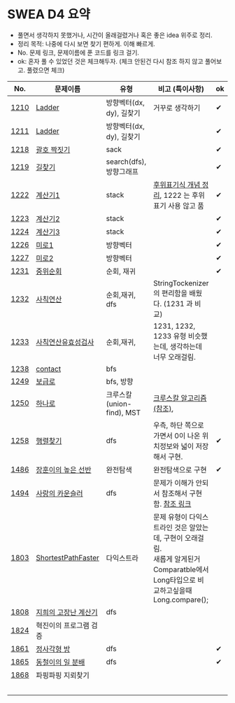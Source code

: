# SWEA D4 요약

* 풀면서 생각하지 못했거나, 시간이 올래걸렸거나 혹은 좋은 idea 위주로 정리.
* 정리 목적: 나중에 다시 보면 찾기 편하게. 이해 빠르게.
* No. 문제 링크, 문제이름에 푼 코드를 링크 걸기.
* ok: 혼자 풀 수 있었던 것은 체크해두자. (체크 안된건 다시 참조 하지 않고 풀어보고. 풀렸으면 체크)

| No.                                                          | 문제이름                                                     | 유형                      | 비고 (특이사항)                                              | ok   |
| ------------------------------------------------------------ | ------------------------------------------------------------ | ------------------------- | ------------------------------------------------------------ | ---- |
| [1210](https://swexpertacademy.com/main/code/problem/problemDetail.do?problemLevel=4&contestProbId=AV14ABYKADACFAYh&categoryId=AV14ABYKADACFAYh&categoryType=CODE&problemTitle=&orderBy=FIRST_REG_DATETIME&selectCodeLang=JAVA&select-1=4&pageSize=10&pageIndex=12) | [Ladder](https://github.com/minhee0327/Algorithm/blob/master/JAVA/SWEA/level4/Main1210_Ladder.java) | 방향벡터(dx, dy), 길찾기  | 거꾸로 생각하기                                              | ✔    |
| [1211](https://swexpertacademy.com/main/code/problem/problemDetail.do?problemLevel=4&contestProbId=AV14BgD6AEECFAYh&categoryId=AV14BgD6AEECFAYh&categoryType=CODE&problemTitle=&orderBy=FIRST_REG_DATETIME&selectCodeLang=JAVA&select-1=4&pageSize=10&pageIndex=12) | [Ladder](https://github.com/minhee0327/Algorithm/blob/master/JAVA/SWEA/level4/Main1211_Ladder2.java) | 방향벡터(dx, dy), 길찾기  |                                                              | ✔    |
| [1218](https://swexpertacademy.com/main/code/problem/problemDetail.do?problemLevel=4&contestProbId=AV14eWb6AAkCFAYD&categoryId=AV14eWb6AAkCFAYD&categoryType=CODE&problemTitle=&orderBy=FIRST_REG_DATETIME&selectCodeLang=JAVA&select-1=4&pageSize=10&pageIndex=12) | [괄호 짝짓기](https://github.com/minhee0327/Algorithm/blob/master/JAVA/SWEA/level4/Main1218_%EA%B4%84%ED%98%B8%EC%A7%9D%EC%A7%93%EA%B8%B0.java) | sack                      |                                                              | ✔    |
| [1219](https://swexpertacademy.com/main/code/problem/problemDetail.do?problemLevel=4&contestProbId=AV14geLqABQCFAYD&categoryId=AV14geLqABQCFAYD&categoryType=CODE&problemTitle=&orderBy=FIRST_REG_DATETIME&selectCodeLang=JAVA&select-1=4&pageSize=10&pageIndex=12) | [길찾기](https://github.com/minhee0327/Algorithm/blob/master/JAVA/SWEA/level4/Main1219_%EA%B8%B8%EC%B0%BE%EA%B8%B0.java) | search(dfs), 방향그래프   |                                                              | ✔    |
| [1222](https://swexpertacademy.com/main/code/problem/problemDetail.do?problemLevel=4&contestProbId=AV14mbSaAEwCFAYD&categoryId=AV14mbSaAEwCFAYD&categoryType=CODE&problemTitle=&orderBy=FIRST_REG_DATETIME&selectCodeLang=JAVA&select-1=4&pageSize=10&pageIndex=12) | [계산기1](https://github.com/minhee0327/Algorithm/blob/master/JAVA/SWEA/level4/Main1222_%EA%B3%84%EC%82%B0%EA%B8%B01.java) | stack                     | [후위표기식 개념 정리](https://github.com/minhee0327/Algorithm/tree/master/python/SWEC/02_Stack2#%EA%B3%84%EC%82%B0%EA%B8%B0%EB%AC%B8%EC%A0%9C), 1222 는 후위 표기 사용 않고 품 | ✔    |
| [1223](https://swexpertacademy.com/main/code/problem/problemDetail.do?problemLevel=4&contestProbId=AV14nnAaAFACFAYD&categoryId=AV14nnAaAFACFAYD&categoryType=CODE&problemTitle=&orderBy=FIRST_REG_DATETIME&selectCodeLang=JAVA&select-1=4&pageSize=10&pageIndex=12) | [계산기2](https://github.com/minhee0327/Algorithm/blob/master/JAVA/SWEA/level4/Main1223_%EA%B3%84%EC%82%B0%EA%B8%B02.java) | stack                     |                                                              | ✔    |
| [1224](https://swexpertacademy.com/main/code/problem/problemDetail.do?problemLevel=4&contestProbId=AV14tDX6AFgCFAYD&categoryId=AV14tDX6AFgCFAYD&categoryType=CODE&problemTitle=&orderBy=FIRST_REG_DATETIME&selectCodeLang=JAVA&select-1=4&pageSize=10&pageIndex=12) | [계산기3](https://github.com/minhee0327/Algorithm/blob/master/JAVA/SWEA/level4/Main1224_%EA%B3%84%EC%82%B0%EA%B8%B03.java) | stack                     |                                                              | ✔    |
| [1226](https://swexpertacademy.com/main/code/problem/problemDetail.do?problemLevel=4&contestProbId=AV14vXUqAGMCFAYD&categoryId=AV14vXUqAGMCFAYD&categoryType=CODE&problemTitle=&orderBy=FIRST_REG_DATETIME&selectCodeLang=JAVA&select-1=4&pageSize=10&pageIndex=11) | [미로1](https://github.com/minhee0327/Algorithm/blob/master/JAVA/SWEA/level4/Main1226_%EB%AF%B8%EB%A1%9C1.java) | 방향벡터                  |                                                              | ✔    |
| [1227](https://swexpertacademy.com/main/code/problem/problemDetail.do?problemLevel=4&contestProbId=AV14wL9KAGkCFAYD&categoryId=AV14wL9KAGkCFAYD&categoryType=CODE&problemTitle=&orderBy=FIRST_REG_DATETIME&selectCodeLang=JAVA&select-1=4&pageSize=10&pageIndex=11) | [미로2](https://github.com/minhee0327/Algorithm/blob/master/JAVA/SWEA/level4/Main1226_%EB%AF%B8%EB%A1%9C2.java) | 방향벡터                  |                                                              | ✔    |
| [1231](https://swexpertacademy.com/main/code/problem/problemDetail.do?problemLevel=4&contestProbId=AV140YnqAIECFAYD&categoryId=AV140YnqAIECFAYD&categoryType=CODE&problemTitle=&orderBy=FIRST_REG_DATETIME&selectCodeLang=JAVA&select-1=4&pageSize=10&pageIndex=11) | [중위순회](https://github.com/minhee0327/Algorithm/blob/master/JAVA/SWEA/level4/Main1231_%EC%A4%91%EC%9C%84%EC%88%9C%ED%9A%8C.java) | 순회, 재귀                |                                                              | ✔    |
| [1232](https://swexpertacademy.com/main/code/problem/problemDetail.do?problemLevel=4&contestProbId=AV141J8KAIcCFAYD&categoryId=AV141J8KAIcCFAYD&categoryType=CODE&problemTitle=&orderBy=FIRST_REG_DATETIME&selectCodeLang=JAVA&select-1=4&pageSize=10&pageIndex=11) | [사칙연산](https://github.com/minhee0327/Algorithm/blob/master/JAVA/SWEA/level4/Main1232_%EC%82%AC%EC%B9%99%EC%97%B0%EC%82%B0.java) | 순회,재귀, dfs            | StringTockenizer의 편리함을 배웠다. (1231 과 비교)           |      |
| [1233](https://swexpertacademy.com/main/code/problem/problemDetail.do?problemLevel=4&contestProbId=AV141176AIwCFAYD&categoryId=AV141176AIwCFAYD&categoryType=CODE&problemTitle=&orderBy=FIRST_REG_DATETIME&selectCodeLang=JAVA&select-1=4&pageSize=10&pageIndex=11) | [사칙연산유효성검사](https://github.com/minhee0327/Algorithm/blob/master/JAVA/SWEA/level4/Main1233_%EC%82%AC%EC%B9%99%EC%97%B0%EC%82%B0%EC%9C%A0%ED%9A%A8%EC%84%B1%EA%B2%80%EC%82%AC.java) | 순회,재귀,                | 1231, 1232, 1233 유형 비슷했는데, 생각하는데 너무 오래걸림.  |      |
| [1238](https://swexpertacademy.com/main/code/problem/problemDetail.do?problemLevel=4&contestProbId=AV15B1cKAKwCFAYD&categoryId=AV15B1cKAKwCFAYD&categoryType=CODE&problemTitle=&orderBy=FIRST_REG_DATETIME&selectCodeLang=JAVA&select-1=4&pageSize=10&pageIndex=11) | [contact](https://github.com/minhee0327/Algorithm/blob/master/JAVA/SWEA/level4/Main1238_contact.java) | bfs                       |                                                              |      |
| [1249](https://swexpertacademy.com/main/code/problem/problemDetail.do?problemLevel=4&contestProbId=AV15QRX6APsCFAYD&categoryId=AV15QRX6APsCFAYD&categoryType=CODE&problemTitle=&orderBy=FIRST_REG_DATETIME&selectCodeLang=JAVA&select-1=4&pageSize=10&pageIndex=11) | [보급로](https://github.com/minhee0327/Algorithm/blob/master/JAVA/SWEA/level4/Main1249_%EB%B3%B4%EA%B8%89%EB%A1%9C.java) | bfs, 방향                 |                                                              |      |
| [1250](https://swexpertacademy.com/main/code/problem/problemDetail.do?problemLevel=4&contestProbId=AV15StKqAQkCFAYD&categoryId=AV15StKqAQkCFAYD&categoryType=CODE&problemTitle=&orderBy=FIRST_REG_DATETIME&selectCodeLang=JAVA&select-1=4&pageSize=10&pageIndex=11) | [하나로](https://github.com/minhee0327/Algorithm/blob/master/JAVA/SWEA/level4/Main1250_%ED%95%98%EB%82%98%EB%A1%9C.java) | 크루스칼(union-find), MST | [크루스칼 알고리즘(참조)](https://github.com/Algo-Holics/CodingTest-prep/tree/minhee/practice/graph), |      |
| [1258](https://swexpertacademy.com/main/code/problem/problemDetail.do?problemLevel=4&contestProbId=AV18LoAqItcCFAZN&categoryId=AV18LoAqItcCFAZN&categoryType=CODE&problemTitle=&orderBy=FIRST_REG_DATETIME&selectCodeLang=JAVA&select-1=4&pageSize=10&pageIndex=11) | [행렬찾기](https://github.com/minhee0327/Algorithm/blob/master/JAVA/SWEA/level4/Main1258_%ED%96%89%EB%A0%AC%EC%B0%BE%EA%B8%B0.java) | dfs                       | 우측, 하단 쪽으로 가면서 0이 나온 위치정보와 넓이 저장해서 구현. | ✔    |
| [1486](https://swexpertacademy.com/main/code/problem/problemDetail.do?problemLevel=4&contestProbId=AV2b7Yf6ABcBBASw&categoryId=AV2b7Yf6ABcBBASw&categoryType=CODE&problemTitle=&orderBy=FIRST_REG_DATETIME&selectCodeLang=JAVA&select-1=4&pageSize=10&pageIndex=10) | [장훈이의 높은 선반](https://github.com/minhee0327/Algorithm/blob/master/JAVA/SWEA/level4/Main1486_%EC%9E%A5%ED%9B%88%EC%9D%B4%EC%9D%98%EB%86%92%EC%9D%80%EC%84%A0%EB%B0%98.java) | 완전탐색                  | 완전탐색으로 구현                                            | ✔    |
| [1494](https://swexpertacademy.com/main/code/problem/problemDetail.do?problemLevel=4&contestProbId=AV2b_WPaAEIBBASw&categoryId=AV2b_WPaAEIBBASw&categoryType=CODE&problemTitle=&orderBy=FIRST_REG_DATETIME&selectCodeLang=JAVA&select-1=4&pageSize=10&pageIndex=11) | [사랑의 카운슬러](https://github.com/minhee0327/Algorithm/blob/master/JAVA/SWEA/level4/Main1494_%EC%82%AC%EB%9E%91%EC%9D%98%EC%B9%B4%EC%9A%B4%EC%8A%AC%EB%9F%AC.java) | dfs                       | 문제가 이해가 안되서 참조해서 구현함. [참조 링크](https://elmeice.tistory.com/12) |      |
| [1803](https://swexpertacademy.com/main/code/problem/problemDetail.do?problemLevel=4&contestProbId=AV4yBSgaCaYDFAUx&categoryId=AV4yBSgaCaYDFAUx&categoryType=CODE&problemTitle=&orderBy=FIRST_REG_DATETIME&selectCodeLang=JAVA&select-1=4&pageSize=10&pageIndex=10) | [ShortestPathFaster](https://github.com/minhee0327/Algorithm/blob/master/JAVA/SWEA/level4/Main1803_ShortestPathFaster.java) | 다익스트라                | 문제 유형이 다익스트라인 것은 알았는데, 구현이 오래걸림.<br />새롭게 알게된거 Comparatble에서 Long타입으로 비교하고싶을때 Long.compare(); |      |
| [1808](https://swexpertacademy.com/main/code/problem/problemDetail.do?problemLevel=4&contestProbId=AV4yC3pqCegDFAUx&categoryId=AV4yC3pqCegDFAUx&categoryType=CODE&problemTitle=&orderBy=FIRST_REG_DATETIME&selectCodeLang=JAVA&select-1=4&pageSize=10&pageIndex=10) | [지희의 고장난 계산기](https://github.com/minhee0327/Algorithm/blob/master/JAVA/SWEA/level4/Main1808_%EC%A7%80%ED%9D%AC%EC%9D%98%EA%B3%A0%EC%9E%A5%EB%82%9C%EA%B3%84%EC%82%B0%EA%B8%B0.java) | dfs                       |                                                              |      |
| [1824](https://swexpertacademy.com/main/code/problem/problemDetail.do?problemLevel=4&contestProbId=AV4yLUiKDUoDFAUx&categoryId=AV4yLUiKDUoDFAUx&categoryType=CODE&problemTitle=&orderBy=FIRST_REG_DATETIME&selectCodeLang=JAVA&select-1=4&pageSize=10&pageIndex=10) | 혁진이의 프로그램 검증                                       |                           |                                                              |      |
| [1861](https://swexpertacademy.com/main/code/problem/problemDetail.do?problemLevel=4&contestProbId=AV5LtJYKDzsDFAXc&categoryId=AV5LtJYKDzsDFAXc&categoryType=CODE&problemTitle=&orderBy=FIRST_REG_DATETIME&selectCodeLang=JAVA&select-1=4&pageSize=10&pageIndex=10) | [정사각형 방](https://github.com/minhee0327/Algorithm/blob/master/JAVA/SWEA/level4/Main1861_%EC%A0%95%EC%82%AC%EA%B0%81%ED%98%95%EB%B0%A9.java) | dfs                       |                                                              | ✔    |
| [1865](https://swexpertacademy.com/main/code/problem/problemDetail.do?problemLevel=4&contestProbId=AV5LuHfqDz8DFAXc&categoryId=AV5LuHfqDz8DFAXc&categoryType=CODE&problemTitle=&orderBy=FIRST_REG_DATETIME&selectCodeLang=JAVA&select-1=4&pageSize=10&pageIndex=10) | [동철이의 일 분배](https://github.com/minhee0327/Algorithm/blob/master/JAVA/SWEA/level4/Main1865_%EB%8F%99%EC%B2%A0%EC%9D%B4%EC%9D%98%EC%9D%BC%EB%B6%84%EB%B0%B0.java) | dfs                       |                                                              | ✔    |
| [1868](https://swexpertacademy.com/main/code/problem/problemDetail.do?problemLevel=4&contestProbId=AV5LwsHaD1MDFAXc&categoryId=AV5LwsHaD1MDFAXc&categoryType=CODE&problemTitle=&orderBy=FIRST_REG_DATETIME&selectCodeLang=JAVA&select-1=4&pageSize=10&pageIndex=10&&&&&&&&&&) | 파핑파핑 지뢰찾기                                            |                           |                                                              |      |
|                                                              |                                                              |                           |                                                              |      |
|                                                              |                                                              |                           |                                                              |      |
|                                                              |                                                              |                           |                                                              |      |
|                                                              |                                                              |                           |                                                              |      |
|                                                              |                                                              |                           |                                                              |      |



